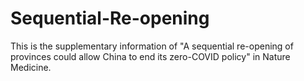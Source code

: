 # Sequential-Re-opening
This is the supplementary information of "A sequential re-opening of provinces could allow China to end its zero-COVID policy" in Nature Medicine.
